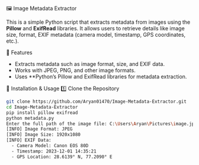  🖼️ Image Metadata Extractor

This is a simple Python script that extracts metadata from images using the **Pillow** and **ExifRead** libraries. It allows users to retrieve details like image size, format, EXIF metadata (camera model, timestamp, GPS coordinates, etc.).

 📌 Features
- Extracts metadata such as image format, size, and EXIF data.
- Works with JPEG, PNG, and other image formats.
- Uses **Python’s Pillow and ExifRead libraries for metadata extraction.

 🚀 Installation & Usage
 1️⃣ Clone the Repository
```bash
git clone https://github.com/Aryan01470/Image-Metadata-Extractor.git
cd Image-Metadata-Extractor
pip install pillow exifread
python metadata.py
Enter the full path of the image file: C:\Users\Aryan\Pictures\image.jpg
[INFO] Image Format: JPEG
[INFO] Image Size: 1920x1080
[INFO] EXIF Data:
  - Camera Model: Canon EOS 80D
  - Timestamp: 2023-12-01 14:35:21
  - GPS Location: 28.6139° N, 77.2090° E

